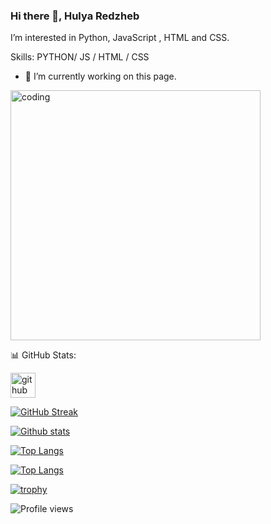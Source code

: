 ### Hi there 👋, Hulya Redzheb

I’m interested in  Python, JavaScript , HTML and CSS.

Skills: PYTHON/ JS / HTML / CSS

- 🔭 I’m currently working on this page. 

<img align="center" alt="coding" width="400" src="https://i.pinimg.com/originals/e4/26/70/e426702edf874b181aced1e2fa5c6cde.gif">

📊 GitHub Stats:

[<img src='https://cdn.jsdelivr.net/npm/simple-icons@3.0.1/icons/github.svg' alt='github' height='40'>](https://github.com/hulyamr13t)  

[![GitHub Streak](https://streak-stats.demolab.com/?user=hulyamr13&theme=highcontrast)](https://github.com/Hulyamr13)

[![Github stats](https://github-readme-stats.vercel.app/api?username=Hulyamr13&theme=highcontrast)](https://github.com/Hulyamr13)

[![Top Langs](https://github-readme-stats.vercel.app/api/top-langs/?username=hulyamr13&hide_progress=true&theme=highcontrast)](https://github.com/Hulyamr13)

[![Top Langs](https://github-readme-stats.vercel.app/api/top-langs/?username=hulyamr13&langs_count=8&theme=highcontrast)](https://github.com/Hulyamr13)

[![trophy](https://github-profile-trophy.vercel.app/?username=hulyamr13&theme=highcontrast)](https://github.com/ryo-ma/github-profile-trophy)

![Profile views](https://gpvc.arturio.dev/hulyamr13)  
